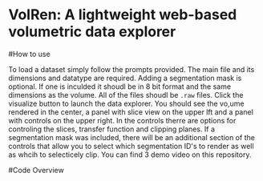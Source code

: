 # VolRen: A lightweight web-based volumetric data explorer


#How to use

To load a dataset simply follow the prompts provided. The main file and its dimensions and datatype are required. Adding a segmentation mask is optional. If one is inculded it shoudl be in 8 bit format and the same dimensions as the volume. All of the files shoudl be `.raw` files. Click the visualize button to launch the data explorer. You should see the vo,ume rendered in the center, a panel with slice view on the upper lft and a panel with controls on the upper right. In the controls therre are options for controling the slices, transfer function and clipping planes. If a segmentation mask was included, there will be an additional section of the controls that allow you to select which segmentation ID's to render as well as whcih to selecticely clip. You can find 3 demo video on this repository.

#Code Overview

